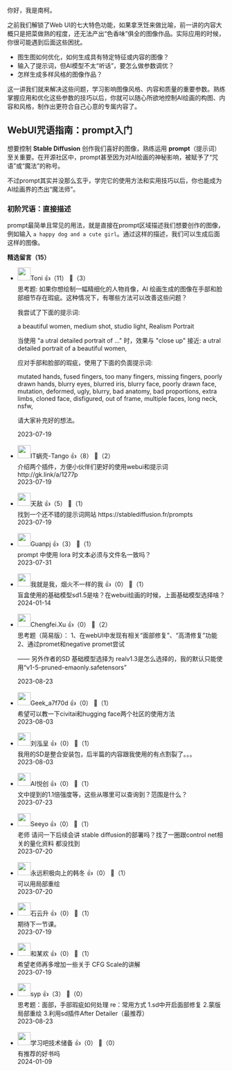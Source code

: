 你好，我是南柯。

之前我们解锁了Web UI的七大特色功能，如果拿烹饪来做比喻，前一讲的内容大概只是把菜做熟的程度，还无法产出“色香味”俱全的图像作品。实际应用的时候，你很可能遇到后面这些困扰。

- 图生图如何优化，如何生成具有特定特征或内容的图像？
- 输入了提示词，但AI模型不太“听话”，要怎么做参数调优？
- 怎样生成多样风格的图像作品？

这一讲我们就来解决这些问题，学习影响图像风格、内容和质量的重要参数。熟练掌握应用和优化这些参数的技巧以后，你就可以随心所欲地控制AI绘画的构图、内容和风格，制作出更符合自己心意的专属内容了。

## WebUI咒语指南：prompt入门

想要控制 **Stable Diffusion** 创作我们喜好的图像，熟练运用 **prompt**（提示词）至关重要。在开源社区中，prompt甚至因为对AI绘画的神秘影响，被赋予了“咒语”或“魔法”的称号。

不过prompt其实并没那么玄乎，学完它的使用方法和实用技巧以后，你也能成为AI绘画界的杰出“魔法师”。

### 初阶咒语：直接描述

prompt最简单且常见的用法，就是直接在prompt区域描述我们想要创作的图像，例如输入 `a happy dog and a cute girl`。通过这样的描述，我们可以生成后面这样的图像。
<div><strong>精选留言（15）</strong></div><ul>
<li><img src="https://static001.geekbang.org/account/avatar/00/30/ef/2d/757bb0d3.jpg" width="30px"><span>Toni</span> 👍（11） 💬（3）<div>思考题:
如果你想绘制一幅精细化的人物肖像，AI 绘画生成的图像在手部和脸部细节存在瑕疵。这种情况下，有哪些方法可以改善这些问题？

我尝试了下面的提示词:

a beautiful women, medium shot, studio light, Realism Portrait

当使用 &quot;a utral detailed portrait of ...&quot; 时，效果与 &quot;close up&quot; 接近:
a utral detailed portrait of a beautiful women,

应对手部和脸部的瑕疵，使用了下面的负面提示词:

mutated hands, fused fingers, too many fingers, missing fingers, poorly drawn hands, blurry eyes, blurred iris, blurry face, poorly drawn face, mutation, deformed, ugly, blurry, bad anatomy, bad proportions, extra limbs, cloned face, disfigured, out of frame, multiple faces, long neck, nsfw, 

请大家补充好的想法。</div>2023-07-19</li><br/><li><img src="https://static001.geekbang.org/account/avatar/00/0f/44/a4/7a45d979.jpg" width="30px"><span>IT蜗壳-Tango</span> 👍（8） 💬（2）<div>介绍两个插件，方便小伙伴们更好的使用webui和提示词
http:&#47;&#47;gk.link&#47;a&#47;1277p</div>2023-07-19</li><br/><li><img src="https://static001.geekbang.org/account/avatar/00/10/2c/68/c299bc71.jpg" width="30px"><span>天敌</span> 👍（5） 💬（1）<div>找到一个还不错的提示词网站
https:&#47;&#47;stablediffusion.fr&#47;prompts</div>2023-07-19</li><br/><li><img src="https://static001.geekbang.org/account/avatar/00/0f/91/50/a4b2adf4.jpg" width="30px"><span>Guanpj</span> 👍（3） 💬（1）<div>prompt 中使用 lora 时文本必须与文件名一致吗？</div>2023-07-31</li><br/><li><img src="https://static001.geekbang.org/account/avatar/00/11/2e/e6/9dd5c011.jpg" width="30px"><span>我就是我，烟火不一样的我</span> 👍（0） 💬（1）<div>盲盒使用的基础模型sd1.5是啥？在webui绘画的时候，上面基础模型选择啥？</div>2024-01-14</li><br/><li><img src="https://static001.geekbang.org/account/avatar/00/25/3e/90/c86ec4ca.jpg" width="30px"><span>Chengfei.Xu</span> 👍（0） 💬（2）<div>思考题（简易版）：
1、在webUI中发现有相关“面部修复”、“高清修复”功能
2、通过promet和negative promet尝试

——
另外作者的SD 基础模型选择为 realv1.3是怎么选择的，我的默认只能使用“v1-5-pruned-emaonly.safetensors”</div>2023-08-23</li><br/><li><img src="https://thirdwx.qlogo.cn/mmopen/vi_32/ccCGDRLarBQWib8tSOpV4jgh7x86BjI4AjWWbaiaWuwzbibzh4OWU0IxvjVmvEhEkzCB8fn2CyJpauH7mSVAXQFVA/132" width="30px"><span>Geek_a7f70d</span> 👍（0） 💬（1）<div>希望可以教一下civitai和hugging face两个社区的使用方法</div>2023-08-03</li><br/><li><img src="https://static001.geekbang.org/account/avatar/00/25/35/6b/a6a40607.jpg" width="30px"><span>刘泓呈</span> 👍（0） 💬（1）<div>我用的SD是整合安装包，后半篇的内容跟我使用的有点割裂了。。。</div>2023-08-03</li><br/><li><img src="https://static001.geekbang.org/account/avatar/00/17/46/3d/55653953.jpg" width="30px"><span>AI悦创</span> 👍（0） 💬（1）<div>文中提到的1.1倍强度等，这些从哪里可以查询到？范围是什么？</div>2023-07-23</li><br/><li><img src="http://thirdwx.qlogo.cn/mmopen/vi_32/Q0j4TwGTfTKlicd6xoiaozzsTEH0l2s4epW4zXacqmwAlOrVApGCSIIdReaKwibqxhicqvlEK2vh56sCDvVhEFOlLQ/132" width="30px"><span>Seeyo</span> 👍（0） 💬（1）<div>老师 请问一下后续会讲 stable diffusion的部署吗？找了一圈跟control net相关的量化资料 都没找到</div>2023-07-20</li><br/><li><img src="https://static001.geekbang.org/account/avatar/00/1c/ad/09/36cdc274.jpg" width="30px"><span>永远积极向上的韩冬</span> 👍（0） 💬（1）<div>可以用局部重绘</div>2023-07-20</li><br/><li><img src="https://static001.geekbang.org/account/avatar/00/0f/a0/c3/c5db35df.jpg" width="30px"><span>石云升</span> 👍（0） 💬（1）<div>期待下一节课。</div>2023-07-19</li><br/><li><img src="https://static001.geekbang.org/account/avatar/00/20/5b/d7/d88c1850.jpg" width="30px"><span>和某欢</span> 👍（0） 💬（1）<div>希望老师再多增加一些关于 CFG Scale的讲解</div>2023-07-19</li><br/><li><img src="https://static001.geekbang.org/account/avatar/00/1a/9d/4f/4c12de43.jpg" width="30px"><span>syp</span> 👍（3） 💬（0）<div>思考题：面部，手部瑕疵如何处理
re：常用方式
1.sd中开启面部修复
2.蒙版局部重绘
3.利用sd插件After Detailer（最推荐）</div>2023-08-23</li><br/><li><img src="https://static001.geekbang.org/account/avatar/00/11/50/6c/3a2db6f7.jpg" width="30px"><span>学习吧技术储备</span> 👍（0） 💬（0）<div>有推荐的好书吗</div>2024-01-09</li><br/>
</ul>